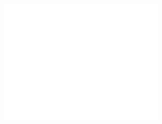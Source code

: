 <div>
    <br>
        <img src="./assets/svg/header-top.svg" width="800" height="380" alt="Luong Tung Lam">
    <br>
</div>
